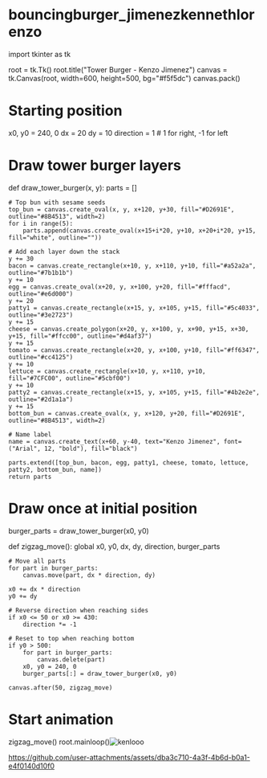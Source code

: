 # bouncingburger_jimenezkennethlorenzo
import tkinter as tk

root = tk.Tk()
root.title("Tower Burger - Kenzo Jimenez")
canvas = tk.Canvas(root, width=600, height=500, bg="#f5f5dc")
canvas.pack()

# Starting position
x0, y0 = 240, 0
dx = 20
dy = 10
direction = 1  # 1 for right, -1 for left

# Draw tower burger layers
def draw_tower_burger(x, y):
    parts = []

    # Top bun with sesame seeds
    top_bun = canvas.create_oval(x, y, x+120, y+30, fill="#D2691E", outline="#8B4513", width=2)
    for i in range(5):
        parts.append(canvas.create_oval(x+15+i*20, y+10, x+20+i*20, y+15, fill="white", outline=""))

    # Add each layer down the stack
    y += 30
    bacon = canvas.create_rectangle(x+10, y, x+110, y+10, fill="#a52a2a", outline="#7b1b1b")
    y += 10
    egg = canvas.create_oval(x+20, y, x+100, y+20, fill="#fffacd", outline="#e6d000")
    y += 20
    patty1 = canvas.create_rectangle(x+15, y, x+105, y+15, fill="#5c4033", outline="#3e2723")
    y += 15
    cheese = canvas.create_polygon(x+20, y, x+100, y, x+90, y+15, x+30, y+15, fill="#ffcc00", outline="#d4af37")
    y += 15
    tomato = canvas.create_rectangle(x+20, y, x+100, y+10, fill="#ff6347", outline="#cc4125")
    y += 10
    lettuce = canvas.create_rectangle(x+10, y, x+110, y+10, fill="#7CFC00", outline="#5cbf00")
    y += 10
    patty2 = canvas.create_rectangle(x+15, y, x+105, y+15, fill="#4b2e2e", outline="#2d1a1a")
    y += 15
    bottom_bun = canvas.create_oval(x, y, x+120, y+20, fill="#D2691E", outline="#8B4513", width=2)

    # Name label
    name = canvas.create_text(x+60, y-40, text="Kenzo Jimenez", font=("Arial", 12, "bold"), fill="black")

    parts.extend([top_bun, bacon, egg, patty1, cheese, tomato, lettuce, patty2, bottom_bun, name])
    return parts

# Draw once at initial position
burger_parts = draw_tower_burger(x0, y0)

def zigzag_move():
    global x0, y0, dx, dy, direction, burger_parts

    # Move all parts
    for part in burger_parts:
        canvas.move(part, dx * direction, dy)

    x0 += dx * direction
    y0 += dy

    # Reverse direction when reaching sides
    if x0 <= 50 or x0 >= 430:
        direction *= -1

    # Reset to top when reaching bottom
    if y0 > 500:
        for part in burger_parts:
            canvas.delete(part)
        x0, y0 = 240, 0
        burger_parts[:] = draw_tower_burger(x0, y0)

    canvas.after(50, zigzag_move)

# Start animation
zigzag_move()
root.mainloop()![kenlooo](https://github.com/user-attachments/assets/9afcdb2d-98a6-4d6c-86cd-23e333145ff1)


https://github.com/user-attachments/assets/dba3c710-4a3f-4b6d-b0a1-e4f0140d10f0

